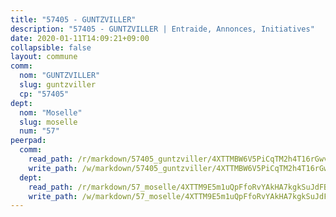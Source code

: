 ```yaml
---
title: "57405 - GUNTZVILLER"
description: "57405 - GUNTZVILLER | Entraide, Annonces, Initiatives"
date: 2020-01-11T14:09:21+09:00
collapsible: false
layout: commune
comm:
  nom: "GUNTZVILLER"
  slug: guntzviller
  cp: "57405"
dept:
  nom: "Moselle"
  slug: moselle
  num: "57"
peerpad:
  comm:
    read_path: /r/markdown/57405_guntzviller/4XTTMBW6V5PiCqTM2h4T16rGwvwQVGWEQrcfdwL2pEs5jgRPS
    write_path: /w/markdown/57405_guntzviller/4XTTMBW6V5PiCqTM2h4T16rGwvwQVGWEQrcfdwL2pEs5jgRPS-K3TgUNb9FFfaLQgUmHe5Mmks14nJQxpe6mYay9VX9iGceSU1QgnL2wEtNpJ86UqYdsvVjpVBxySBCYWupiwCQUESXfaaUqrs1XARyWcaqoQb9WAfNmZUmtGk6uP7QqBdpe5rc5nc
  dept:
    read_path: /r/markdown/57_moselle/4XTTM9E5m1uQpFfoRvYAkHA7kgkSuJdFBSCmoLnZ6YvxmqAKj
    write_path: /w/markdown/57_moselle/4XTTM9E5m1uQpFfoRvYAkHA7kgkSuJdFBSCmoLnZ6YvxmqAKj-K3TgTxpsRhjGfb3pJqDaX4rYTLkyLoK3BLA4awBfhTSCoyNhResrhhmfsEF8aKnccedt5XoBzWeRYfKxQxNKv71ETcpGharLRE7rdgTKY3uSaW3Du2dz8v23YEY268mfYmweTFnR
---
```


